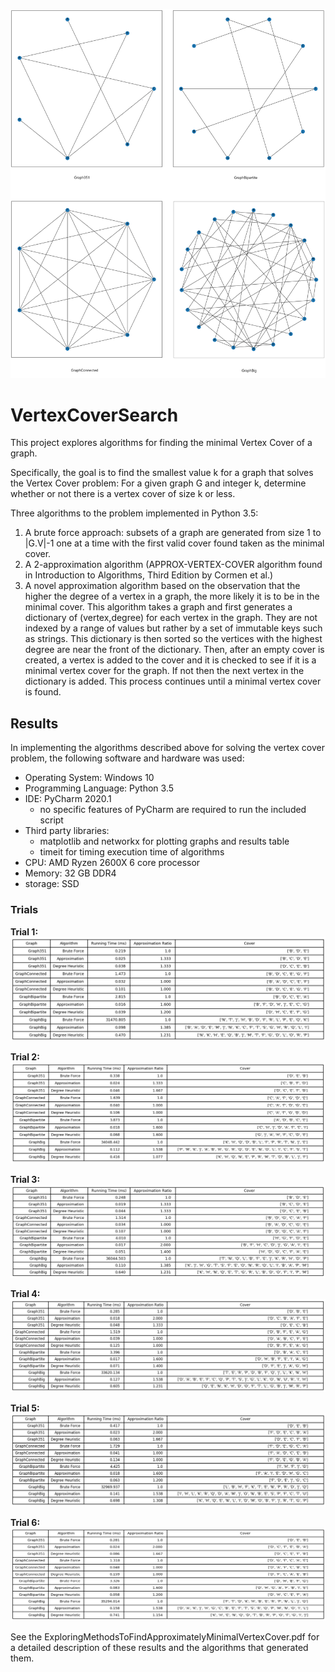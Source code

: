 ![all](plots/all.png)
# VertexCoverSearch
This project explores algorithms for finding the minimal Vertex Cover of a graph. 

Specifically, the goal is to find the smallest value k for a graph that solves the Vertex Cover problem:  For a given graph G and integer k, determine whether or not there is a vertex cover of size k or less. 

Three algorithms to the problem implemented in Python 3.5: 
1. A brute force approach: subsets of a graph are generated from size 1 to |G.V|-1 one at a time with the first valid cover found taken as the minimal cover. 
2. A  2-approximation algorithm (APPROX-VERTEX-COVER algorithm found in Introduction to Algorithms, Third Edition by Cormen et al.)
3. A novel approximation algorithm based on the observation that the higher the degree of a vertex in a graph, the more likely it is to be in the minimal cover. This algorithm takes a graph and first generates a dictionary of (vertex,degree) for each vertex in the graph. They are not indexed by a range of values but rather by a set of immutable keys such as strings. This dictionary is then sorted so the vertices with the highest degree are near the front of the dictionary. Then, after an empty cover is created, a vertex is added to the cover and it is checked to see if it is a minimal vertex cover for the graph. If not then the next vertex in the dictionary is added. This process continues until a minimal vertex cover is found. 

## Results
In implementing the algorithms described above for solving the vertex cover problem, the
following software and hardware was used:
- Operating System: Windows 10
- Programming Language: Python 3.5
- IDE: PyCharm 2020.1
    - no specific features of PyCharm are required to run the included script
- Third party libraries:
    - matplotlib and networkx for plotting graphs and results table
    - timeit for timing execution time of algorithms
- CPU: AMD Ryzen 2600X 6 core processor
- Memory: 32 GB DDR4
- storage: SSD

### Trials
**Trial 1:**
![Trial 1](results.png)

**Trial 2:**
![Trial 2](results_trial2.png)

**Trial 3:**
![Trial 3](results_trial3.png)

**Trial 4:**
![Trial 4](results_trial4.png)

**Trial 5:**
![Trial 5](results_trial5.png)

**Trial 6:**
![Trial 6](results_trial6.png)

See the ExploringMethodsToFindApproximatelyMinimalVertexCover.pdf for a detailed description of these results and the algorithms that generated them. 
